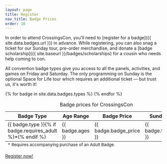 ```yaml
---
layout: page
title: Register
nav_title: Badge Prices
order: 10
---
```


In order to attend CrossingsCon, you'll need to [register for a badge]({{ site.data.badges.url }}) in advance. While registering, you can also snag a ticket for our Sunday tour, pre-order merchandise, and donate a [badge scholarship]({{ site.baseurl }}/badges/scholarships) for a cousin who needs help coming to con.

All convention badge types give you access to all the panels, activities, and games on Friday and Saturday. The only programming on Sunday is the optional Space for Life tour which requires an additional ticket &mdash; but trust us, it's worth it!

<table class="table">
  <caption class="sr-only">Badge prices for CrossingsCon</caption>
  <thead><tr>
    <th>Badge Type</th>
    <th>Age Range</th>
    <th>Badge Price</th>
    <th>Sunday Tour</th>
  </tr></thead>
  <tbody>
    {% for badge in site.data.badges.types %}
    <tr>
      <td>{{ badge.type }}{% if badge.requires_adult %}*{% endif %}</td>
      <td>{{ badge.ages }}</td>
      <td>{{ badge.badge_price }}</td>
      <td>{{ badge.tour_price }}</td>
    </tr>
    {% endfor %}
  </tbody>
  <tfoot>
    <tr>
      <td colspan="4"><small>* Requires accompanying purchase of an Adult Badge.</small></td>
    </tr>
  </tfoot>
</table>

<p class="text-center">
  <a class="btn btn-lg btn-success" href="{{ site.data.badges.url }}" target="_blank">Register now!</a>
</p>
